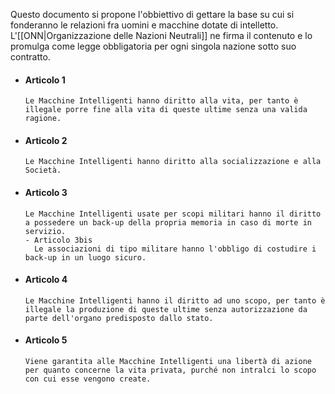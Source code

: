 Questo documento si propone l'obbiettivo di gettare la base su cui si fonderanno le relazioni fra uomini e macchine dotate di intelletto. L'[[ONN|Organizzazione delle Nazioni Neutrali]] ne firma il contenuto e lo promulga come legge obbligatoria per ogni singola nazione sotto suo contratto.

- #### Articolo 1
	  Le Macchine Intelligenti hanno diritto alla vita, per tanto è illegale porre fine alla vita di queste ultime senza una valida ragione.
- #### Articolo 2
	  Le Macchine Intelligenti hanno diritto alla socializzazione e alla Società. 
- #### Articolo 3
	  Le Macchine Intelligenti usate per scopi militari hanno il diritto a possedere un back-up della propria memoria in caso di morte in servizio.
	  - Articolo 3bis
		Le associazioni di tipo militare hanno l'obbligo di costudire i back-up in un luogo sicuro.
- #### Articolo 4
	  Le Macchine Intelligenti hanno il diritto ad uno scopo, per tanto è illegale la produzione di queste ultime senza autorizzazione da parte dell'organo predisposto dallo stato.
- #### Articolo 5
	  Viene garantita alle Macchine Intelligenti una libertà di azione per quanto concerne la vita privata, purché non intralci lo scopo con cui esse vengono create. 